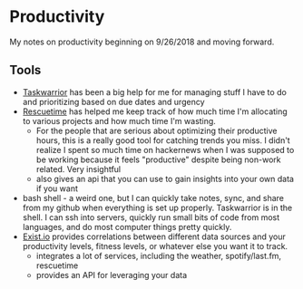# Productivity
My notes on productivity beginning on 9/26/2018 and moving forward.

## Tools
- [Taskwarrior](https://taskwarrior.org/docs/) has been a big help for me for managing stuff I have to do and prioritizing based on due dates and urgency
- [Rescuetime](https://rescuetime.com) has helped me keep track of how much time I'm allocating to various projects and how much time I'm wasting. 
    - For the people that are serious about optimizing their productive hours, this is a really good tool for catching trends you miss. I didn't realize I spent so much time on hackernews when I was supposed to be working because it feels "productive" despite being non-work related. Very insightful
    - also gives an api that you can use to gain insights into your own data if you want
- bash shell - a weird one, but I can quickly take notes, sync, and share from my github when everything is set up properly. Taskwarrior is in the shell. I can ssh into servers, quickly run small bits of code from most languages, and do most computer things pretty quickly.
- [Exist.io](https://exist.io) provides correlations between different data sources and your productivity levels, fitness levels, or whatever else you want it to track.
    - integrates a lot of services, including the weather, spotify/last.fm, rescuetime
    - provides an API for leveraging your data

